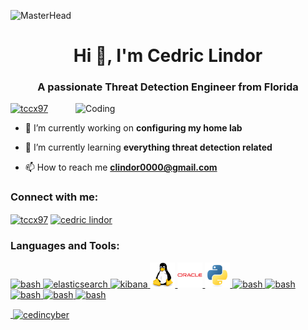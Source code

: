 ![MasterHead](https://cdn.ttgtmedia.com/visuals/ezines/carousel/ezine_security_06.jpg)
<h1 align="center">Hi 👋, I'm Cedric Lindor</h1>
<h3 align="center">A passionate Threat Detection Engineer from Florida</h3>
<img align="right" alt="Coding" width="400" src="https://camo.githubusercontent.com/5ddf73ad3a205111cf8c686f687fc216c2946a75005718c8da5b837ad9de78c9/68747470733a2f2f7468756d62732e6766796361742e636f6d2f4576696c4e657874446576696c666973682d736d616c6c2e676966">

<p align="left"> <a href="https://twitter.com/tccx97" target="blank"><img src="https://img.shields.io/twitter/follow/tccx97?logo=twitter&style=for-the-badge" alt="tccx97" /></a> </p>

- 🔭 I’m currently working on **configuring my home lab**

- 🌱 I’m currently learning **everything threat detection related**

- 📫 How to reach me **clindor0000@gmail.com**

<h3 align="left">Connect with me:</h3>
<p align="left">
<a href="https://twitter.com/tccx97" target="blank"><img align="center" src="https://raw.githubusercontent.com/rahuldkjain/github-profile-readme-generator/master/src/images/icons/Social/twitter.svg" alt="tccx97" height="30" width="40" /></a>
<a href="https://linkedin.com/in/cedric lindor" target="blank"><img align="center" src="https://raw.githubusercontent.com/rahuldkjain/github-profile-readme-generator/master/src/images/icons/Social/linked-in-alt.svg" alt="cedric lindor" height="30" width="40" /></a>
</p>

<h3 align="left">Languages and Tools:</h3>
<p align="left"> <a href="https://www.gnu.org/software/bash/" target="_blank" rel="noreferrer"> <img src="https://www.vectorlogo.zone/logos/gnu_bash/gnu_bash-icon.svg" alt="bash" width="40" height="40"/> </a> <a href="https://www.elastic.co" target="_blank" rel="noreferrer"> <img src="https://www.vectorlogo.zone/logos/elastic/elastic-icon.svg" alt="elasticsearch" width="40" height="40"/> </a> <a href="https://www.elastic.co/kibana" target="_blank" rel="noreferrer"> <img src="https://www.vectorlogo.zone/logos/elasticco_kibana/elasticco_kibana-icon.svg" alt="kibana" width="40" height="40"/> </a> <a href="https://www.linux.org/" target="_blank" rel="noreferrer"> <img src="https://raw.githubusercontent.com/devicons/devicon/master/icons/linux/linux-original.svg" alt="linux" width="40" height="40"/> </a> <a href="https://www.oracle.com/" target="_blank" rel="noreferrer"> <img src="https://raw.githubusercontent.com/devicons/devicon/master/icons/oracle/oracle-original.svg" alt="oracle" width="40" height="40"/> </a> <a href="https://www.python.org" target="_blank" rel="noreferrer"> <img src="https://raw.githubusercontent.com/devicons/devicon/master/icons/python/python-original.svg" alt="python" width="40" height="40"/> </a> <a href="vmware.com" target="_blank" rel="noreferrer"> <img src="https://camo.githubusercontent.com/c9e99f494116f289fee6ab4a2ae49dec8f4afc2269b82b0e4ca3c2e237815205/68747470733a2f2f342e62702e626c6f6773706f742e636f6d2f2d78564946796c50375468382f56637a375a6f7a596d61492f41414141414141414158492f7373714464674e46576f672f73313630302f766d776172652d636f6d70726573736f722e706e67" alt="bash" width="40" height="40"/> </a> <a href="https://portswigger.net/burp" target="_blank" rel="noreferrer"> <img src="https://camo.githubusercontent.com/d75dd33bc86ee19756f71eaeedc53b2640ad920575e223127ca70798967fb547/68747470733a2f2f646c322e6d61637570646174652e636f6d2f696d616765732f69636f6e733235362f33383131382e706e673f643d31353333303631353131" alt="bash" width="40" height="40"/> </a> <a href="https://www.kali.org/" target="_blank" rel="noreferrer"> <img src="https://camo.githubusercontent.com/0db0ce51a3fb28183cb00ccd16a9248360908c181567ccfe4842f06a8c73b594/68747470733a2f2f746f70706e672e636f6d2f7075626c69632f75706c6f6164732f7468756d626e61696c2f6b616c692d6c696e75782d6c6f676f2d3131353632393135323235346662636571786979792e706e67" alt="bash" width="40" height="40"/> </a> <a href="https://azure.microsoft.com/en-us/" target="_blank" rel="noreferrer"> <img src="https://camo.githubusercontent.com/353dc1bcc0d59dd4ec1682e0e79cbf101fa06b28b859b74765e3bcc1604dc9a5/68747470733a2f2f7777772e63656e747269712e636f6d2f77702d636f6e74656e742f75706c6f6164732f323031382f30352f4d532d417a7572652d4c6f676f2e6a70672e706e67" alt="bash" width="40" height="40"/> </a> <a href="https://docs.microsoft.com/en-us/powershell/" target="_blank" rel="noreferrer"> <img src="https://camo.githubusercontent.com/81a57c9bae1b166edf1e0e586cee0db35af4ff53890b4938787a0982092ff513/68747470733a2f2f7777772e6672656569636f6e73706e672e636f6d2f7468756d62732f706f7765727368656c6c2d69636f6e2f706f7765727368656c6c2d69636f6e2d392e706e67" alt="bash" width="40" height="40"/> </p>

<p>&nbsp;<img align="center" src="https://github-readme-stats.vercel.app/api?username=cedincyber&show_icons=true&locale=en" alt="cedincyber" /></p>
